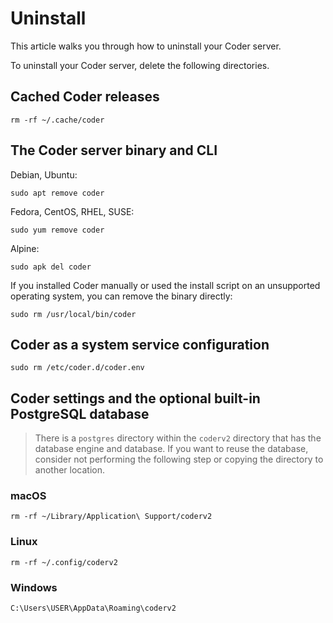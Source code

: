 # Uninstall

This article walks you through how to uninstall your Coder server.

To uninstall your Coder server, delete the following directories.

## Cached Coder releases

```console
rm -rf ~/.cache/coder
```

## The Coder server binary and CLI

Debian, Ubuntu:

```console
sudo apt remove coder
```

Fedora, CentOS, RHEL, SUSE:

```console
sudo yum remove coder
```

Alpine:

```console
sudo apk del coder
```

If you installed Coder manually or used the install script on an unsupported operating system, you can remove the binary directly:

```console
sudo rm /usr/local/bin/coder
```

## Coder as a system service configuration

```console
sudo rm /etc/coder.d/coder.env
```

## Coder settings and the optional built-in PostgreSQL database

> There is a `postgres` directory within the `coderv2` directory that has the
> database engine and database. If you want to reuse the database, consider
> not performing the following step or copying the directory to another
> location.

### macOS

```console
rm -rf ~/Library/Application\ Support/coderv2
```

### Linux

```console
rm -rf ~/.config/coderv2
```

### Windows

```console
C:\Users\USER\AppData\Roaming\coderv2
```
